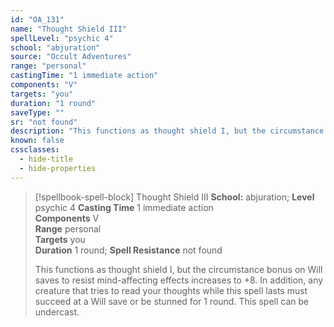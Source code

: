 ```yaml
---
id: "OA_131"
name: "Thought Shield III"
spellLevel: "psychic 4"
school: "abjuration"
source: "Occult Adventures"
range: "personal"
castingTime: "1 immediate action"
components: "V"
targets: "you"
duration: "1 round"
saveType: ""
sr: "not found"
description: "This functions as thought shield I, but the circumstance bonus on Will saves to resist mind-affecting effects increases to +8. In addition, any creature that tries to read your thoughts while this spell lasts must succeed at a Will save or be stunned for 1 round. This spell can be undercast."
known: false
cssclasses:
  - hide-title
  - hide-properties
---
```


> [!spellbook-spell-block] Thought Shield III
> **School:** abjuration; **Level** psychic 4
> **Casting Time** 1 immediate action  
> **Components** V  
> **Range** personal  
> **Targets** you  
> **Duration** 1 round; **Spell Resistance** not found
> 
> This functions as thought shield I, but the circumstance bonus on Will saves to resist mind-affecting effects increases to +8. In addition, any creature that tries to read your thoughts while this spell lasts must succeed at a Will save or be stunned for 1 round. This spell can be undercast.